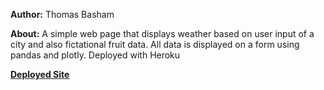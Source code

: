 **Author:** Thomas Basham

**About:** A simple web page that displays weather based on user input of a city and also fictational fruit data. All data is displayed on a form using pandas and plotly. Deployed with Heroku

**[Deployed Site](https://guarded-gorge-02378.herokuapp.com/)**